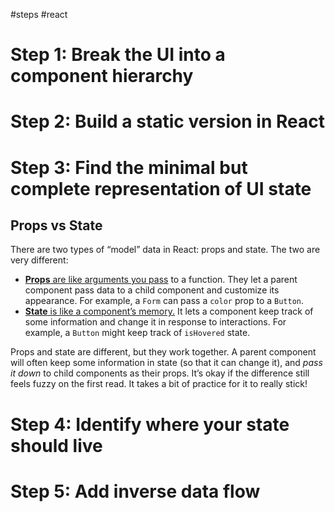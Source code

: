 #steps #react 
# Step 1: Break the UI into a component hierarchy

# Step 2: Build a static version in React

# Step 3: Find the minimal but complete representation of UI state

## Props vs State
There are two types of “model” data in React: props and state. The two are very different:

- [**Props** are like arguments you pass](https://react.dev/learn/passing-props-to-a-component) to a function. They let a parent component pass data to a child component and customize its appearance. For example, a `Form` can pass a `color` prop to a `Button`.
- [**State** is like a component’s memory.](https://react.dev/learn/state-a-components-memory) It lets a component keep track of some information and change it in response to interactions. For example, a `Button` might keep track of `isHovered` state.

Props and state are different, but they work together. A parent component will often keep some information in state (so that it can change it), and _pass it down_ to child components as their props. It’s okay if the difference still feels fuzzy on the first read. It takes a bit of practice for it to really stick!

# Step 4: Identify where your state should live

# Step 5: Add inverse data flow
